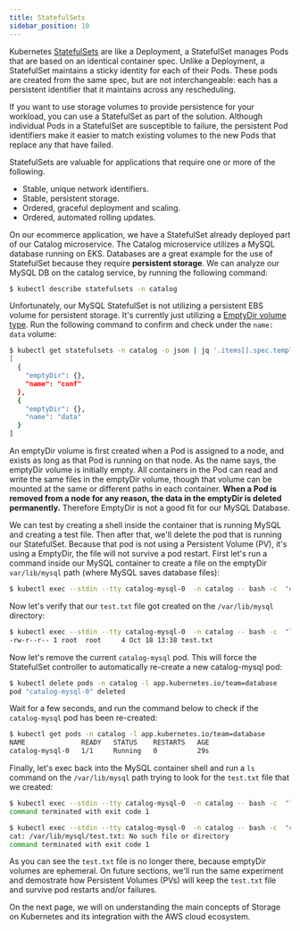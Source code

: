 ```yaml
---
title: StatefulSets
sidebar_position: 10
---
```


Kubernetes  [StatefulSets](https://kubernetes.io/docs/concepts/workloads/controllers/statefulset/) are like a Deployment, a StatefulSet manages Pods that are based on an identical container spec. Unlike a Deployment, a StatefulSet maintains a sticky identity for each of their Pods. These pods are created from the same spec, but are not interchangeable: each has a persistent identifier that it maintains across any rescheduling.

If you want to use storage volumes to provide persistence for your workload, you can use a StatefulSet as part of the solution. Although individual Pods in a StatefulSet are susceptible to failure, the persistent Pod identifiers make it easier to match existing volumes to the new Pods that replace any that have failed.

StatefulSets are valuable for applications that require one or more of the following.

* Stable, unique network identifiers.
* Stable, persistent storage.
* Ordered, graceful deployment and scaling.
* Ordered, automated rolling updates.


On our ecommerce application, we have a StatefulSet already deployed part of our Catalog microservice. The Catalog microservice utilizes a MySQL database running on EKS. Databases are a great example for the use of StatefulSet because they require **persistent storage**. We can analyze our MySQL DB on the catalog service, by running the following command:

```bash
$ kubectl describe statefulsets -n catalog
```

Unfortunately, our MySQL StatefulSet is not utilizing a persistent EBS volume for persistent storage. It's currently just utilizing a [EmptyDir volume type](https://kubernetes.io/docs/concepts/storage/volumes/#emptydir). Run the following command to confirm and check under the `name: data` volume:

```bash
$ kubectl get statefulsets -n catalog -o json | jq '.items[].spec.template.spec.volumes'
[
  {
    "emptyDir": {},
    "name": "conf"
  },
  {
    "emptyDir": {},
    "name": "data"
  }
]
```

An emptyDir volume is first created when a Pod is assigned to a node, and exists as long as that Pod is running on that node. As the name says, the emptyDir volume is initially empty. All containers in the Pod can read and write the same files in the emptyDir volume, though that volume can be mounted at the same or different paths in each container. **When a Pod is removed from a node for any reason, the data in the emptyDir is deleted permanently.** Therefore EmptyDir is not a good fit for our MySQL Database. 

We can test by creating a shell inside the container that is running MySQL and creating a test file. Then after that, we'll delete the pod that is running our StatefulSet. Because that pod is not using a Persistent Volume (PV), it's using a EmptyDir, the file will not survive a pod restart. First let's run a command inside our MySQL container to create a file on the emptyDir `var/lib/mysql` path (where MySQL saves database files): 

```bash
$ kubectl exec --stdin --tty catalog-mysql-0  -n catalog -- bash -c  "echo 123 > /var/lib/mysql/test.txt"
```

Now let's verify that our `test.txt` file got created on the `/var/lib/mysql` directory:

```bash
$ kubectl exec --stdin --tty catalog-mysql-0  -n catalog -- bash -c  "ls -larth /var/lib/mysql/ | grep -i test"
-rw-r--r-- 1 root  root     4 Oct 18 13:38 test.txt
```

Now let's remove the current `catalog-mysql` pod. This will force the StatefulSet controller to automatically re-create a new catalog-mysql pod:

```bash
$ kubectl delete pods -n catalog -l app.kubernetes.io/team=database
pod "catalog-mysql-0" deleted
```

Wait for a few seconds, and run the command below to check if the `catalog-mysql` pod has been re-created:

```bash
$ kubectl get pods -n catalog -l app.kubernetes.io/team=database
NAME              READY   STATUS    RESTARTS   AGE
catalog-mysql-0   1/1     Running   0          29s
```

Finally, let's exec back into the MySQL container shell and run a `ls` command on the `/var/lib/mysql` path trying to look for the `test.txt` file that we created:

```bash
$ kubectl exec --stdin --tty catalog-mysql-0  -n catalog -- bash -c  "ls -larth /var/lib/mysql/ | grep -i test"
command terminated with exit code 1
```

```bash
$ kubectl exec --stdin --tty catalog-mysql-0  -n catalog -- bash -c  "cat /var/lib/mysql/test.txt"
cat: /var/lib/mysql/test.txt: No such file or directory
command terminated with exit code 1
```

As you can see the `test.txt` file is no longer there, because emptyDir volumes are ephemeral. On future sections, we'll run the same experiment and demostrate how Persistent Volumes (PVs) will keep the `test.txt` file and survive pod restarts and/or failures. 

On the next page, we will on understanding the main concepts of Storage on Kubernetes and its integration with the AWS cloud ecosystem. 